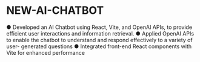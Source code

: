 # NEW-AI-CHATBOT
● Developed an AI Chatbot using React, Vite, and OpenAI APIs, to provide efficient user interactions and information retrieval.
● Applied OpenAI APIs to enable the chatbot to understand and respond effectively to a variety of user- generated questions
● Integrated front-end React components with Vite for enhanced performance
